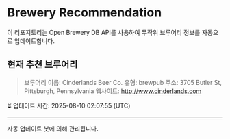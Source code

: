 # Brewery Recommendation

이 리포지토리는 Open Brewery DB API를 사용하여 무작위 브루어리 정보를 자동으로 업데이트합니다.

## 현재 추천 브루어리
> 브루어리 이름: Cinderlands Beer Co.
유형: brewpub
주소: 3705 Butler St, Pittsburgh, Pennsylvania
웹사이트: http://www.cinderlands.com

⏳ 업데이트 시간: 2025-08-10 02:07:55 (UTC)

---
자동 업데이트 봇에 의해 관리됩니다.